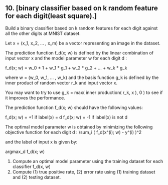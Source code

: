 

## 10. [binary classifier based on k random feature for each digit(least square).]

Build a binary classifier based on k random features for each digit against all the other digits at MNIST dataset.

Let x = (x_1, x_2, ... , x_m) be a vector representing an image in the dataset.

The prediction function f_d(x; w) is defined by the linear combination of input vector x and the model parameter w for each digit d :

f_d(x; w) = w_0 * 1 + w_1 * g_1 + w_2 * g_2 + ... + w_k * g_k

where w = (w_0, w_1, ... , w_k) and the basis function g_k is defined by the inner product of random vector r_k and input vector x.

You may want to try to use g_k = max( inner production( r_k, x ), 0 ) to see if it improves the performance.

The prediction function f_d(x; w) should have the following values:

f_d(x; w) = +1 if label(x) = d
f_d(x; w) = -1 if label(x) is not d

The optimal model parameter w is obtained by minimizing the following objective function for each digit d :
\sum_i ( f_d(x^(i); w) - y^(i) )^2

and the label of input x is given by:

argmax_d f_d(x; w)

1. Compute an optimal model parameter using the training dataset for each classifier f_d(x, w)
2. Compute (1) true positive rate, (2) error rate using (1) training dataset and (2) testing dataset.

